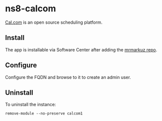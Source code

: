 # ns8-calcom

[Cal.com](https://cal.com/) is an open source scheduling platform.

## Install

The app is installable via Software Center after adding the [mrmarkuz repo](https://repo.mrmarkuz.com/).

## Configure

Configure the FQDN and browse to it to create an admin user.

## Uninstall

To uninstall the instance:

    remove-module --no-preserve calcom1
